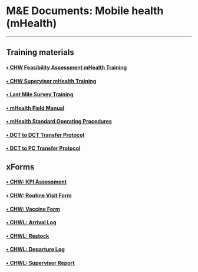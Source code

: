 M&E Documents: Mobile health (mHealth)
======================================
**************************************

Training materials
------------------
#### [&bull; CHW Feasibility Assessment mHealth Training](https://drive.google.com/open?id=0B2wbmjD6KZKGc1hpOW51d2J2MDg&authuser=0)
#### [&bull; CHW Supervisor mHealth Training](https://drive.google.com/open?id=0B2wbmjD6KZKGVFB2RUxNeDFIanM&authuser=0)
#### [&bull; Last Mile Survey Training](https://drive.google.com/open?id=0B2wbmjD6KZKGck1EUGtFTnktemc&authuser=0)
#### [&bull; mHealth Field Manual](https://drive.google.com/open?id=0B2wbmjD6KZKGVFlKRWVfd2ZuZlU&authuser=0)
#### [&bull; mHealth Standard Operating Procedures](https://drive.google.com/open?id=0B2wbmjD6KZKGbG9OcDlZa2d2Y3M&authuser=0)
#### [&bull; DCT to DCT Transfer Protocol](https://drive.google.com/open?id=0B2wbmjD6KZKGeXl6eDhPX1pSYkE&authuser=0)
#### [&bull; DCT to PC Transfer Protocol](https://drive.google.com/open?id=0B2wbmjD6KZKGUG5Od1FZN1F2M0E&authuser=0)

xForms
------
#### [&bull; CHW: KPI Assessment](https://drive.google.com/open?id=0B2wbmjD6KZKGTWU4eWtBaTdXcWs&authuser=0)
#### [&bull; CHW: Routine Visit Form](https://drive.google.com/open?id=0B2wbmjD6KZKGOVNmSF9JSXZyajA&authuser=0)
#### [&bull; CHW: Vaccine Form](https://drive.google.com/open?id=0B2wbmjD6KZKGS0FOZGNsXzVtYlk&authuser=0)
#### [&bull; CHWL: Arrival Log](https://drive.google.com/open?id=0B2wbmjD6KZKGQnphVHdWZjZYY3M&authuser=0)
#### [&bull; CHWL: Restock](https://drive.google.com/open?id=0B2wbmjD6KZKGMkRZdTEwOTFoUUE&authuser=0)
#### [&bull; CHWL: Departure Log](https://drive.google.com/open?id=0B2wbmjD6KZKGWGY3Ujc2Qi00TVE&authuser=0)
#### [&bull; CHWL: Supervisor Report](https://drive.google.com/open?id=0B2wbmjD6KZKGblJQUUdfM244dW8&authuser=0)
